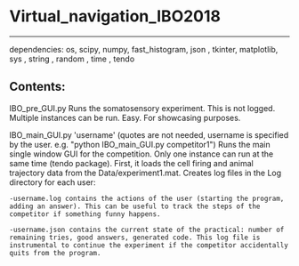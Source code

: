 # Virtual_navigation_IBO2018
----------------------------
dependencies:
os, scipy, numpy, fast_histogram, json , tkinter, matplotlib, sys , string , random , time , tendo

Contents:
---------
IBO_pre_GUI.py
Runs the somatosensory experiment. This is not logged. Multiple instances can be run. Easy. For showcasing purposes.

IBO_main_GUI.py 'username'    (quotes are not needed, username is specified by the user. e.g. "python IBO_main_GUI.py competitor1")
Runs the main single window GUI for the competition. Only one instance can run at the same time (tendo package).
First, it loads the cell firing and animal trajectory data from the Data/experiment1.mat.
Creates log files in the Log directory for each user:

    -username.log contains the actions of the user (starting the program, adding an answer). This can be useful to track the steps of the competitor if something funny happens.
    
    -username.json contains the current state of the practical: number of remaining tries, good answers, generated code. This log file is instrumental to continue the experiment if the competitor accidentally quits from the program.
